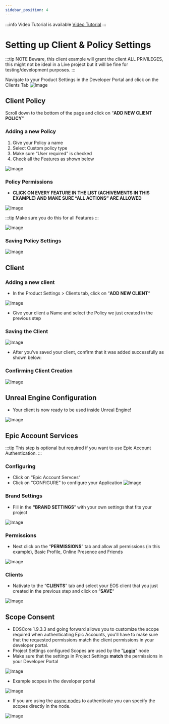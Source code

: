 ```yaml
---
sidebar_position: 4
---
```


:::info Video Tutorial is available
[Video Tutorial](../videos/installing-and-configuring.mdx)
:::

# Setting up Client & Policy Settings

:::tip NOTE
Beware, this client example will grant the client ALL PRIVILEGES, this might not be ideal in a Live project but it will be fine for testing/development purposes.
:::

Navigate to your Product Settings in the Developer Portal and click on the Clients Tab
![Image](../../../static/img/1-1.png)

## Client Policy
Scroll down to the bottom of the page and click on “**ADD NEW CLIENT POLICY**“

### Adding a new Policy
1. Give your Policy a name
1. Select Custom policy type
1. Make sure “User required” is checked
1. Check all the Features as shown below

![Image](../../../static/img/2_policy_settings.png)

### Policy Permissions
- **CLICK ON EVERY FEATURE IN THE LIST (ACHIVEMENTS IN THIS EXAMPLE) AND MAKE SURE “ALL ACTIONS” ARE ALLOWED**

![Image](../../../static/img/3_policy_settings.png)

:::tip
Make sure you do this for all Features
:::

![Image](../../../static/img/4_policy_settings.png)

### Saving Policy Settings
![Image](../../../static/img/2_policy_settings_2.png)

## Client

### Adding a new client
- In the Product Settings > Clients tab, click on “**ADD NEW CLIENT**“

![Image](../../../static/img/5_add_client.png)

- Give your client a Name and select the Policy we just created in the previous step

### Saving the Client

![Image](../../../static/img/6_client_settings.png)

- After you’ve saved your client, confirm that it was added successfully as shown below:

### Confirming Client Creation
![Image](../../../static/img/7_confirm_client.png)

## Unreal Engine Configuration
- Your client is now ready to be used inside Unreal Engine!

![Image](../../../static/img/10_settings.png)

## Epic Account Services

:::tip
This step is optional but required if you want to use Epic Account Authentication.
:::

### Configuring
- Click on “Epic Account Servces“
- Click on “CONFIGURE” to configure your Application 
![Image](../../../static/img/8_configure_eas.png)


### Brand Settings
- Fill in the **“BRAND SETTINGS**” with your own settings that fits your project

![Image](../../../static/img/brand-1.jpg)

### Permissions
- Next click on the “**PERMISSIONS**” tab and allow all permissions (in this example), Basic Profile, Online Presence and Friends

![Image](../../../static/img/permissions.jpg)

### Clients
- Nativate to the “**CLIENTS**” tab and select your EOS client that you just created in the previous step and click on “**SAVE**“

![Image](../../../static/img/9_eas.png)


## Scope Consent
- EOSCore 1.9.3.3 and going forward allows you to customize the scope required when authenticating Epic Accounts, you'll have to make sure that the requested permissions match the client permissions in your developer portal.
- Project Settings configured Scopes are used by the "**[Login](https://eoscore.eeldev.com/docfiles/getting_started/auth/information/)**" node
- Make sure that the settings in Project Settings **match** the permissions in your Developer Portal

![Image](../../../static/img/scope_1.png)

- Example scopes in the developer portal

![Image](../../../static/img/scope_2.png)

- If you are using the [async nodes](https://eoscore.eeldev.com/docfiles/getting_started/auth/information/) to authenticate you can specify the scopes directly in the node.

![Image](../../../static/img/scope_3.png)